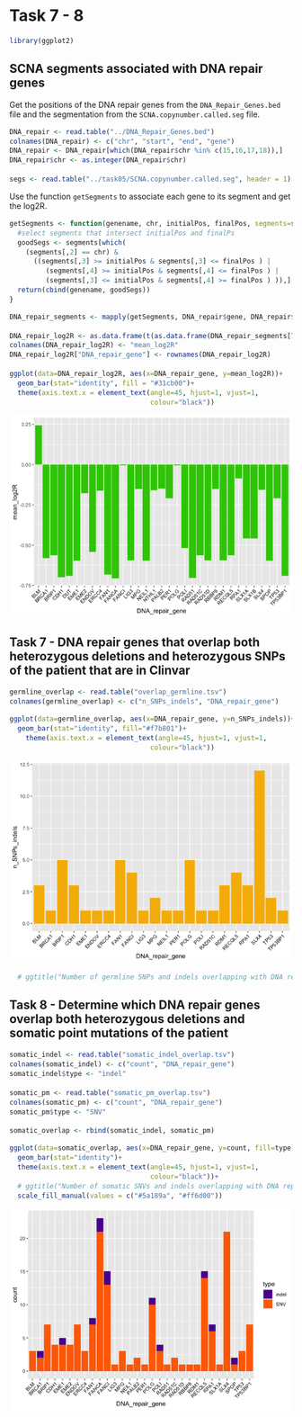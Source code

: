Task 7 - 8
================

``` r
library(ggplot2)
```

## SCNA segments associated with DNA repair genes

Get the positions of the DNA repair genes from the
`DNA_Repair_Genes.bed` file and the segmentation from the
`SCNA.copynumber.called.seg` file.

``` r
DNA_repair <- read.table("../DNA_Repair_Genes.bed")
colnames(DNA_repair) <- c("chr", "start", "end", "gene")
DNA_repair <- DNA_repair[which(DNA_repair$chr %in% c(15,16,17,18)),]
DNA_repair$chr <- as.integer(DNA_repair$chr)

segs <- read.table("../task05/SCNA.copynumber.called.seg", header = 1)
```

Use the function `getSegments` to associate each gene to its segment and
get the log2R.

``` r
getSegments <- function(genename, chr, initialPos, finalPos, segments=segs){
  #select segments that intersect initialPos and finalPs
  goodSegs <- segments[which(
    (segments[,2] == chr) & 
      ((segments[,3] >= initialPos & segments[,3] <= finalPos ) |
         (segments[,4] >= initialPos & segments[,4] <= finalPos ) |
         (segments[,3] <= initialPos & segments[,4] >= finalPos ) )),]
  return(cbind(genename, goodSegs))
}
```

``` r
DNA_repair_segments <- mapply(getSegments, DNA_repair$gene, DNA_repair$chr, DNA_repair$start, DNA_repair$end)

DNA_repair_log2R <- as.data.frame(t(as.data.frame(DNA_repair_segments[7,])))
colnames(DNA_repair_log2R) <- "mean_log2R"
DNA_repair_log2R["DNA_repair_gene"] <- rownames(DNA_repair_log2R)

ggplot(data=DNA_repair_log2R, aes(x=DNA_repair_gene, y=mean_log2R))+
  geom_bar(stat="identity", fill = "#31cb00")+
  theme(axis.text.x = element_text(angle=45, hjust=1, vjust=1, 
                                   colour="black"))
```

![](task07_08_files/figure-gfm/SCNA_DNARepairGenes-1.png)<!-- -->

## Task 7 - DNA repair genes that overlap both heterozygous deletions and heterozygous SNPs of the patient that are in Clinvar

``` r
germline_overlap <- read.table("overlap_germline.tsv")
colnames(germline_overlap) <- c("n_SNPs_indels", "DNA_repair_gene")
```

``` r
ggplot(data=germline_overlap, aes(x=DNA_repair_gene, y=n_SNPs_indels))+
  geom_bar(stat="identity", fill="#f7b801")+
    theme(axis.text.x = element_text(angle=45, hjust=1, vjust=1, 
                                   colour="black"))
```

![](task07_08_files/figure-gfm/germline_overlap-1.png)<!-- -->

``` r
  # ggtitle("Number of germline SNPs and indels overlapping with DNA repair genes")
```

## Task 8 - Determine which DNA repair genes overlap both heterozygous deletions and somatic point mutations of the patient

``` r
somatic_indel <- read.table("somatic_indel_overlap.tsv")
colnames(somatic_indel) <- c("count", "DNA_repair_gene")
somatic_indel$type <- "indel"

somatic_pm <- read.table("somatic_pm_overlap.tsv")
colnames(somatic_pm) <- c("count", "DNA_repair_gene")
somatic_pm$type <- "SNV"

somatic_overlap <- rbind(somatic_indel, somatic_pm)
```

``` r
ggplot(data=somatic_overlap, aes(x=DNA_repair_gene, y=count, fill=type))+
  geom_bar(stat="identity")+
  theme(axis.text.x = element_text(angle=45, hjust=1, vjust=1, 
                                   colour="black"))+
  # ggtitle("Number of somatic SNVs and indels overlapping with DNA repair genes")+
  scale_fill_manual(values = c("#5a189a", "#ff6d00"))
```

![](task07_08_files/figure-gfm/somatic_overlap-1.png)<!-- -->
